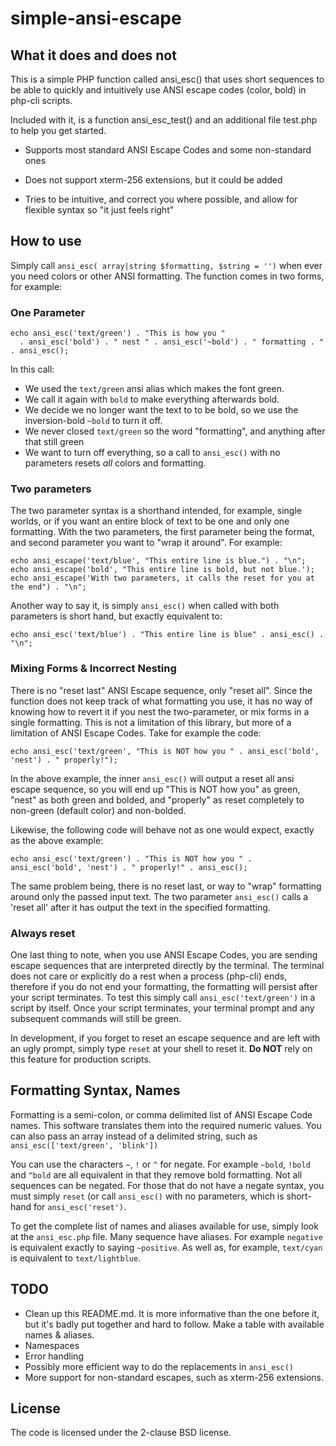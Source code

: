# simple-ansi-escape


## What it does and does not
This is a simple PHP function called ansi_esc() that uses short sequences to be able to quickly and intuitively use ANSI escape codes (color, bold) in php-cli scripts.

Included with it, is a function ansi_esc_test() and an additional file test.php to help you get started.

- Supports most standard ANSI Escape Codes and some non-standard ones

- Does not support xterm-256 extensions, but it could be added

- Tries to be intuitive, and correct you where possible, and allow for flexible syntax so "it just feels right"

## How to use

Simply call `ansi_esc( array|string $formatting, $string = '')` when ever you need colors or other ANSI formatting.  The function comes in two forms, for example:

### One Parameter

```
echo ansi_esc('text/green') . "This is how you "
  . ansi_esc('bold') . " nest " . ansi_esc('~bold') . " formatting . " . ansi_esc();
```

In this call: 
* We used the `text/green` ansi alias which makes the font green.
* We call it again with `bold` to make everything afterwards bold.
* We decide we no longer want the text to to be bold, so we use the inversion-bold `~bold` to turn it off.  
* We never closed `text/green` so the word "formatting", and anything after that still green
* We want to turn off everything, so a call to `ansi_esc()` with no parameters resets _all_ colors and formatting.

### Two parameters

The two parameter syntax is a shorthand intended, for example, single worlds, or if you want an entire block of text to be one and only one formatting.  With the two parameters, the first parameter being the format, and second parameter you want to "wrap it around".  For example:

```
echo ansi_escape('text/blue', "This entire line is blue.") . "\n";
echo ansi_escape('bold', "This entire line is bold, but not blue.'); 
echo ansi_escape('With two parameters, it calls the reset for you at the end") . "\n";
```

Another way to say it, is simply `ansi_esc()` when called with both parameters is short hand, but exactly equivalent to: 
```
echo ansi_esc('text/blue') . "This entire line is blue" . ansi_esc() . "\n";
```

### Mixing Forms & Incorrect Nesting

There is no "reset last" ANSI Escape sequence, only "reset all".  Since the function does not keep track of what formatting you use, it has no way of knowing how to revert it if you nest the two-parameter, or mix forms in a single formatting.  This is not a limitation of this library, but more of a limitation of ANSI Escape Codes.  Take for example the code:

```
echo ansi_esc('text/green', "This is NOT how you " . ansi_esc('bold', 'nest') . " properly!");
```

In the above example, the inner `ansi_esc()` will output a reset all ansi escape sequence, so you will end up "This is NOT how you" as green, "nest" as both green and bolded, and "properly" as reset completely to non-green (default color) and non-bolded.

Likewise, the following code will behave not as one would expect, exactly as the above example:

```
echo ansi_esc('text/green') . "This is NOT how you " . ansi_esc('bold', 'nest') . " properly!" . ansi_esc();
```

The same problem being, there is no reset last, or way to "wrap" formatting around only the passed input text.  The two parameter `ansi_esc()` calls a 'reset all' after it has output the text in the specified formatting.

### Always reset

One last thing to note, when you use ANSI Escape Codes, you are sending escape sequences that are interpreted directly by the terminal.  The terminal does not care or explicitly do a rest when a process (php-cli) ends, therefore if you do not end your formatting, the formatting will persist after your script terminates.  To test this simply call `ansi_esc('text/green')` in a script by itself.  Once your script terminates, your terminal prompt and any subsequent commands will still be green. 

In development, if you forget to reset an escape sequence and are left with an ugly prompt, simply type `reset` at your shell to reset it.  __Do NOT__ rely on this feature for production scripts.

## Formatting Syntax, Names

Formatting is a semi-colon, or comma delimited list of ANSI Escape Code names.  This software translates them into the required numeric values.  You can also pass an array instead of a delimited string, such as `ansi_esc(['text/green', 'blink'])` 

You can use the characters `~`, `!` or `^` for negate.  For example `~bold`, `!bold` and `^bold` are all equivalent in that they remove bold formatting.  Not all sequences can be negated.  For those that do not have a negate syntax, you must simply `reset` (or call `ansi_esc()` with no parameters, which is short-hand for `ansi_esc('reset')`.

To get the complete list of names and  aliases available for use, simply look at the ``ansi_esc.php`` file.  Many sequence have aliases.  For example `negative` is equivalent exactly to saying `~positive`.  As well as, for example, `text/cyan` is equivalent to `text/lightblue`.

## TODO

* Clean up this README.md.  It is more informative than the one before it, but it's badly put together and hard to follow.  Make a table with available names & aliases.
* Namespaces
* Error handling
* Possibly more efficient way to do the replacements in `ansi_esc()`
* More support for non-standard escapes, such as xterm-256 extensions.

## License

The code is licensed under the 2-clause BSD license.

